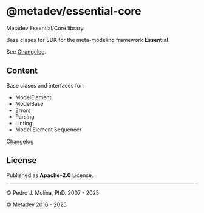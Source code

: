 # @metadev/essential-core

Metadev Essential/Core library.

Base clases for SDK for the meta-modeling framework **Essential**.

See [Changelog](./changelog.md).

## Content

Base clases and interfaces for:

- ModelElement
- ModelBase
- Errors
- Parsing
- Linting
- Model Element Sequencer

[Changelog](./doc/Changelog.md)

## License

Published as **Apache-2.0** License.

----
&copy; Pedro J. Molina, PhD. 2007 - 2025

&copy; Metadev 2016 - 2025

